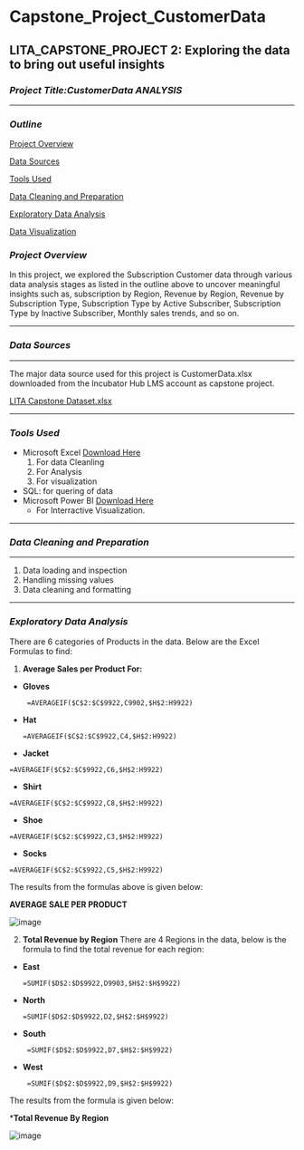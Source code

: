 # Capstone_Project_CustomerData
LITA_CAPSTONE_PROJECT 2: Exploring the data to bring out useful insights
---
### ***Project Title:CustomerData ANALYSIS***

---
### ***Outline***

[Project Overview](#project-overview)

[Data Sources](#data-sources)

[Tools Used](#tools-used)

[Data Cleaning and Preparation](#data-cleaning-and-preparation)

[Exploratory Data Analysis ](#exploratory-data-analysis)

[Data Visualization](#data-visualization)



### ***Project Overview***
In this project, we explored the Subscription Customer data through various data analysis stages as listed in the outline above to uncover meaningful insights such as, subscription by Region, Revenue by Region, Revenue by Subscription Type, Subscription Type by Active Subscriber, Subscription Type by Inactive Subscriber, Monthly sales trends, and so on. 

---
### ***Data Sources***
---
The major data source used for this project is CustomerData.xlsx downloaded from the Incubator Hub LMS account as capstone project.

[LITA Capstone Dataset.xlsx](https://github.com/user-attachments/files/17678397/LITA.Capstone.Dataset.xlsx)


---

### ***Tools Used***
- Microsoft Excel [Download Here](https://www.microsoft.com)
  1. For data Cleanling
  2. For Analysis
  3. For visualization
- SQL: for quering of data
- Microsoft Power BI [Download Here](https://www.microsoft.com/en-us/power-platform/products/power-bi)
  - For Interractive Visualization.
---

### ***Data Cleaning and Preparation***

---

1. Data loading and inspection
2. Handling missing values
3. Data cleaning and formatting
---


### ***Exploratory Data Analysis***
There are 6 categories of Products in the data. Below are the Excel Formulas to find:
1. **Average Sales per Product For:**
- **Gloves**
  
   ```
    =AVERAGEIF($C$2:$C$9922,C9902,$H$2:H9922)

   ```
- **Hat**
  
  ```
  =AVERAGEIF($C$2:$C$9922,C4,$H$2:H9922)
  
  ```

- **Jacket**

 ``` 
 =AVERAGEIF($C$2:$C$9922,C6,$H$2:H9922)

 ```

- **Shirt**

 ``` 
 =AVERAGEIF($C$2:$C$9922,C8,$H$2:H9922)

 ```

- **Shoe**

 ``` 
 =AVERAGEIF($C$2:$C$9922,C3,$H$2:H9922)

 ```

- **Socks**

 ```
 =AVERAGEIF($C$2:$C$9922,C5,$H$2:H9922)

```

 

The results from the formulas above is given below:

**AVERAGE SALE PER PRODUCT**



 ![image](https://github.com/user-attachments/assets/29707c2f-bbca-4a83-a48b-f4e5ac29b8f5) 

 2. **Total Revenue by Region**
	There are 4 Regions in the data, below is the formula to find the total revenue for each region:
- **East**

  ```
  =SUMIF($D$2:$D$9922,D9903,$H$2:$H$9922)
  ```
- **North**
  ```
  =SUMIF($D$2:$D$9922,D2,$H$2:$H$9922)
  ```
- **South**
  ```
   =SUMIF($D$2:$D$9922,D7,$H$2:$H$9922)
  
  ```
- **West**

  ```
   =SUMIF($D$2:$D$9922,D9,$H$2:$H$9922)

  ```
The results from the formula is given below:

***Total Revenue By Region**

![image](https://github.com/user-attachments/assets/5b1936c5-ffb9-4492-b05b-c104dc398b71)
